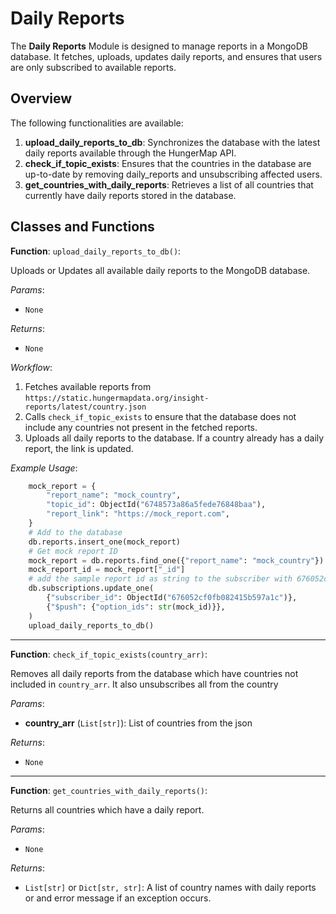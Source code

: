 # Daily Reports

The **Daily Reports** Module is designed to manage reports in a MongoDB database. It fetches, uploads, updates daily reports, 
and ensures that users are only subscribed to available reports.

## Overview
The following functionalities are available:
1. **upload_daily_reports_to_db**: Synchronizes the database with the latest daily reports available through the HungerMap API.
2. **check_if_topic_exists**: Ensures that the countries in the database are up-to-date by removing daily_reports and unsubscribing affected users.
3. **get_countries_with_daily_reports**: Retrieves a list of all countries that currently have daily reports stored in the database.

## Classes and Functions

**Function**: `upload_daily_reports_to_db()`:

Uploads or Updates all available daily reports to the MongoDB database. 

*Params*:
- `None`

*Returns*:
- `None`

*Workflow*:
1. Fetches available reports from `https://static.hungermapdata.org/insight-reports/latest/country.json`
2. Calls `check_if_topic_exists` to ensure that the database does not include any countries not present in the fetched reports. 
3. Uploads all daily reports to the database. If a country already has a daily report, the link is updated.

*Example Usage*:
```Python
    mock_report = {
        "report_name": "mock_country",
        "topic_id": ObjectId("6748573a86a5fede76848baa"),
        "report_link": "https://mock_report.com",
    }
    # Add to the database
    db.reports.insert_one(mock_report)
    # Get mock report ID
    mock_report = db.reports.find_one({"report_name": "mock_country"})
    mock_report_id = mock_report["_id"]
    # add the sample report id as string to the subscriber with 676052cf0fb082415b597a1c
    db.subscriptions.update_one(
        {"subscriber_id": ObjectId("676052cf0fb082415b597a1c")},
        {"$push": {"option_ids": str(mock_id)}},
    )
    upload_daily_reports_to_db()
```

---

**Function**: `check_if_topic_exists(country_arr)`:

Removes all daily reports from the database which have countries not included in `country_arr`. It also unsubscribes all from the country

*Params*:
- **country_arr** (`List[str]`): List of countries from the json

*Returns*:
- `None`

---

**Function**: `get_countries_with_daily_reports()`:

Returns all countries which have a daily report.

*Params*:
- `None`

*Returns*:
- `List[str]` or `Dict[str, str]`: A list of country names with daily reports or and error message if an exception occurs.

